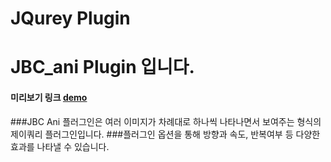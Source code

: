 JQurey Plugin
============
JBC_ani Plugin 입니다.
============
#### 미리보기 링크 [demo](http://chaos0425.dothome.co.kr/jbc_plugin/index.html)

###JBC Ani 플러그인은 여러 이미지가 차례대로 하나씩 나타나면서 보여주는 형식의 제이쿼리 플러그인입니다.
###플러그인 옵션을 통해 방향과 속도, 반복여부 등 다양한 효과를 나타낼 수 있습니다.
